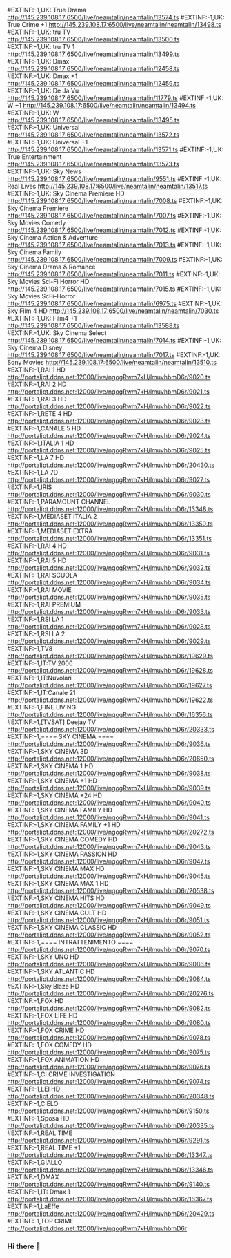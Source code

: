 #EXTINF:-1,UK: True Drama
http://145.239.108.17:6500/live/neamtalin/neamtalin/13574.ts
#EXTINF:-1,UK: True Crime +1
http://145.239.108.17:6500/live/neamtalin/neamtalin/13498.ts
#EXTINF:-1,UK: tru TV
http://145.239.108.17:6500/live/neamtalin/neamtalin/13500.ts
#EXTINF:-1,UK: tru TV 1
http://145.239.108.17:6500/live/neamtalin/neamtalin/13499.ts
#EXTINF:-1,UK: Dmax
http://145.239.108.17:6500/live/neamtalin/neamtalin/12458.ts
#EXTINF:-1,UK: Dmax +1
http://145.239.108.17:6500/live/neamtalin/neamtalin/12459.ts
#EXTINF:-1,UK: De Ja Vu
http://145.239.108.17:6500/live/neamtalin/neamtalin/11779.ts
#EXTINF:-1,UK: W +1
http://145.239.108.17:6500/live/neamtalin/neamtalin/13494.ts
#EXTINF:-1,UK: W
http://145.239.108.17:6500/live/neamtalin/neamtalin/13495.ts
#EXTINF:-1,UK: Universal
http://145.239.108.17:6500/live/neamtalin/neamtalin/13572.ts
#EXTINF:-1,UK: Universal +1
http://145.239.108.17:6500/live/neamtalin/neamtalin/13571.ts
#EXTINF:-1,UK: True Entertainment
http://145.239.108.17:6500/live/neamtalin/neamtalin/13573.ts
#EXTINF:-1,UK: Sky News
http://145.239.108.17:6500/live/neamtalin/neamtalin/9551.ts
#EXTINF:-1,UK: Real Lives
http://145.239.108.17:6500/live/neamtalin/neamtalin/13517.ts
#EXTINF:-1,UK: Sky Cinema Premiere HD
http://145.239.108.17:6500/live/neamtalin/neamtalin/7008.ts
#EXTINF:-1,UK: Sky Cinema Premiere
http://145.239.108.17:6500/live/neamtalin/neamtalin/7007.ts
#EXTINF:-1,UK: Sky Movies Comedy
http://145.239.108.17:6500/live/neamtalin/neamtalin/7012.ts
#EXTINF:-1,UK: Sky Cinema Action & Adventure
http://145.239.108.17:6500/live/neamtalin/neamtalin/7013.ts
#EXTINF:-1,UK: Sky Cinema Family
http://145.239.108.17:6500/live/neamtalin/neamtalin/7009.ts
#EXTINF:-1,UK: Sky Cinema Drama & Romance
http://145.239.108.17:6500/live/neamtalin/neamtalin/7011.ts
#EXTINF:-1,UK: Sky Movies Sci-Fi Horror HD
http://145.239.108.17:6500/live/neamtalin/neamtalin/7015.ts
#EXTINF:-1,UK: Sky Movies ScFi-Horror
http://145.239.108.17:6500/live/neamtalin/neamtalin/6975.ts
#EXTINF:-1,UK: Sky Film 4 HD
http://145.239.108.17:6500/live/neamtalin/neamtalin/7030.ts
#EXTINF:-1,UK: Film4 +1
http://145.239.108.17:6500/live/neamtalin/neamtalin/13588.ts
#EXTINF:-1,UK: Sky Cinema Select
http://145.239.108.17:6500/live/neamtalin/neamtalin/7014.ts
#EXTINF:-1,UK: Sky Cinema Disney
http://145.239.108.17:6500/live/neamtalin/neamtalin/7017.ts
#EXTINF:-1,UK: Sony Movies
http://145.239.108.17:6500/live/neamtalin/neamtalin/13510.ts
#EXTINF:-1,RAI 1 HD
http://portalipt.ddns.net:12000/live/ngogRwm7kH/lmuvhbmD6r/9020.ts
#EXTINF:-1,RAI 2 HD
http://portalipt.ddns.net:12000/live/ngogRwm7kH/lmuvhbmD6r/9021.ts
#EXTINF:-1,RAI 3 HD
http://portalipt.ddns.net:12000/live/ngogRwm7kH/lmuvhbmD6r/9022.ts
#EXTINF:-1,RETE 4 HD
http://portalipt.ddns.net:12000/live/ngogRwm7kH/lmuvhbmD6r/9023.ts
#EXTINF:-1,CANALE 5 HD
http://portalipt.ddns.net:12000/live/ngogRwm7kH/lmuvhbmD6r/9024.ts
#EXTINF:-1,ITALIA 1 HD
http://portalipt.ddns.net:12000/live/ngogRwm7kH/lmuvhbmD6r/9025.ts
#EXTINF:-1,LA 7 HD
http://portalipt.ddns.net:12000/live/ngogRwm7kH/lmuvhbmD6r/20430.ts
#EXTINF:-1,LA 7D
http://portalipt.ddns.net:12000/live/ngogRwm7kH/lmuvhbmD6r/9027.ts
#EXTINF:-1,IRIS
http://portalipt.ddns.net:12000/live/ngogRwm7kH/lmuvhbmD6r/9030.ts
#EXTINF:-1,PARAMOUNT CHANNEL
http://portalipt.ddns.net:12000/live/ngogRwm7kH/lmuvhbmD6r/13348.ts
#EXTINF:-1,MEDIASET ITALIA 2
http://portalipt.ddns.net:12000/live/ngogRwm7kH/lmuvhbmD6r/13350.ts
#EXTINF:-1,MEDIASET EXTRA
http://portalipt.ddns.net:12000/live/ngogRwm7kH/lmuvhbmD6r/13351.ts
#EXTINF:-1,RAI 4 HD
http://portalipt.ddns.net:12000/live/ngogRwm7kH/lmuvhbmD6r/9031.ts
#EXTINF:-1,RAI 5 HD
http://portalipt.ddns.net:12000/live/ngogRwm7kH/lmuvhbmD6r/9032.ts
#EXTINF:-1,RAI SCUOLA
http://portalipt.ddns.net:12000/live/ngogRwm7kH/lmuvhbmD6r/9034.ts
#EXTINF:-1,RAI MOVIE
http://portalipt.ddns.net:12000/live/ngogRwm7kH/lmuvhbmD6r/9035.ts
#EXTINF:-1,RAI PREMIUM
http://portalipt.ddns.net:12000/live/ngogRwm7kH/lmuvhbmD6r/9033.ts
#EXTINF:-1,RSI LA 1
http://portalipt.ddns.net:12000/live/ngogRwm7kH/lmuvhbmD6r/9028.ts
#EXTINF:-1,RSI LA 2
http://portalipt.ddns.net:12000/live/ngogRwm7kH/lmuvhbmD6r/9029.ts
#EXTINF:-1,TV8
http://portalipt.ddns.net:12000/live/ngogRwm7kH/lmuvhbmD6r/19629.ts
#EXTINF:-1,IT:TV 2000
http://portalipt.ddns.net:12000/live/ngogRwm7kH/lmuvhbmD6r/19628.ts
#EXTINF:-1,IT:Nuvolari
http://portalipt.ddns.net:12000/live/ngogRwm7kH/lmuvhbmD6r/19627.ts
#EXTINF:-1,IT:Canale 21
http://portalipt.ddns.net:12000/live/ngogRwm7kH/lmuvhbmD6r/19622.ts
#EXTINF:-1,FINE LIVING
http://portalipt.ddns.net:12000/live/ngogRwm7kH/lmuvhbmD6r/16356.ts
#EXTINF:-1,[TVSAT] Deejay TV
http://portalipt.ddns.net:12000/live/ngogRwm7kH/lmuvhbmD6r/20333.ts
#EXTINF:-1,==== SKY CINEMA ====
http://portalipt.ddns.net:12000/live/ngogRwm7kH/lmuvhbmD6r/9036.ts
#EXTINF:-1,SKY CINEMA 3D
http://portalipt.ddns.net:12000/live/ngogRwm7kH/lmuvhbmD6r/20650.ts
#EXTINF:-1,SKY CINEMA 1 HD
http://portalipt.ddns.net:12000/live/ngogRwm7kH/lmuvhbmD6r/9038.ts
#EXTINF:-1,SKY CINEMA +1 HD
http://portalipt.ddns.net:12000/live/ngogRwm7kH/lmuvhbmD6r/9039.ts
#EXTINF:-1,SKY CINEMA +24 HD
http://portalipt.ddns.net:12000/live/ngogRwm7kH/lmuvhbmD6r/9040.ts
#EXTINF:-1,SKY CINEMA FAMILY HD
http://portalipt.ddns.net:12000/live/ngogRwm7kH/lmuvhbmD6r/9041.ts
#EXTINF:-1,SKY CINEMA FAMILY +1 HD
http://portalipt.ddns.net:12000/live/ngogRwm7kH/lmuvhbmD6r/20272.ts
#EXTINF:-1,SKY CINEMA COMEDY HD
http://portalipt.ddns.net:12000/live/ngogRwm7kH/lmuvhbmD6r/9043.ts
#EXTINF:-1,SKY CINEMA PASSION HD
http://portalipt.ddns.net:12000/live/ngogRwm7kH/lmuvhbmD6r/9047.ts
#EXTINF:-1,SKY CINEMA MAX HD
http://portalipt.ddns.net:12000/live/ngogRwm7kH/lmuvhbmD6r/9045.ts
#EXTINF:-1,SKY CINEMA MAX  1 HD
http://portalipt.ddns.net:12000/live/ngogRwm7kH/lmuvhbmD6r/20538.ts
#EXTINF:-1,SKY CINEMA HITS HD
http://portalipt.ddns.net:12000/live/ngogRwm7kH/lmuvhbmD6r/9049.ts
#EXTINF:-1,SKY CINEMA CULT HD
http://portalipt.ddns.net:12000/live/ngogRwm7kH/lmuvhbmD6r/9051.ts
#EXTINF:-1,SKY CINEMA CLASSIC HD
http://portalipt.ddns.net:12000/live/ngogRwm7kH/lmuvhbmD6r/9052.ts
#EXTINF:-1,====  INTRATTENIMENTO ====
http://portalipt.ddns.net:12000/live/ngogRwm7kH/lmuvhbmD6r/9070.ts
#EXTINF:-1,SKY UNO HD
http://portalipt.ddns.net:12000/live/ngogRwm7kH/lmuvhbmD6r/9086.ts
#EXTINF:-1,SKY ATLANTIC HD
http://portalipt.ddns.net:12000/live/ngogRwm7kH/lmuvhbmD6r/9084.ts
#EXTINF:-1,Sky Blaze HD
http://portalipt.ddns.net:12000/live/ngogRwm7kH/lmuvhbmD6r/20276.ts
#EXTINF:-1,FOX HD
http://portalipt.ddns.net:12000/live/ngogRwm7kH/lmuvhbmD6r/9082.ts
#EXTINF:-1,FOX LIFE HD
http://portalipt.ddns.net:12000/live/ngogRwm7kH/lmuvhbmD6r/9080.ts
#EXTINF:-1,FOX CRIME HD
http://portalipt.ddns.net:12000/live/ngogRwm7kH/lmuvhbmD6r/9078.ts
#EXTINF:-1,FOX COMEDY HD
http://portalipt.ddns.net:12000/live/ngogRwm7kH/lmuvhbmD6r/9075.ts
#EXTINF:-1,FOX ANIMATION HD
http://portalipt.ddns.net:12000/live/ngogRwm7kH/lmuvhbmD6r/9076.ts
#EXTINF:-1,CI CRIME INVESTIGATION
http://portalipt.ddns.net:12000/live/ngogRwm7kH/lmuvhbmD6r/9074.ts
#EXTINF:-1,LEI HD
http://portalipt.ddns.net:12000/live/ngogRwm7kH/lmuvhbmD6r/20348.ts
#EXTINF:-1,CIELO
http://portalipt.ddns.net:12000/live/ngogRwm7kH/lmuvhbmD6r/9150.ts
#EXTINF:-1,Sposa HD
http://portalipt.ddns.net:12000/live/ngogRwm7kH/lmuvhbmD6r/20335.ts
#EXTINF:-1,REAL TIME
http://portalipt.ddns.net:12000/live/ngogRwm7kH/lmuvhbmD6r/9291.ts
#EXTINF:-1,REAL TIME +1
http://portalipt.ddns.net:12000/live/ngogRwm7kH/lmuvhbmD6r/13347.ts
#EXTINF:-1,GIALLO
http://portalipt.ddns.net:12000/live/ngogRwm7kH/lmuvhbmD6r/13346.ts
#EXTINF:-1,DMAX
http://portalipt.ddns.net:12000/live/ngogRwm7kH/lmuvhbmD6r/9140.ts
#EXTINF:-1,IT: Dmax  1
http://portalipt.ddns.net:12000/live/ngogRwm7kH/lmuvhbmD6r/16367.ts
#EXTINF:-1,LaEffe
http://portalipt.ddns.net:12000/live/ngogRwm7kH/lmuvhbmD6r/20429.ts
#EXTINF:-1,TOP CRIME
http://portalipt.ddns.net:12000/live/ngogRwm7kH/lmuvhbmD6r






### Hi there 👋

<!--
**DJIPTV/DJIPTV** is a ✨ _special_ ✨ repository because its `README.md` (this file) appears on your GitHub profile.

Here are some ideas to get you started:

- 🔭 I’m currently working on ...
- 🌱 I’m currently learning ...
- 👯 I’m looking to collaborate on ...
- 🤔 I’m looking for help with ...
- 💬 Ask me about ...
- 📫 How to reach me: ...
- 😄 Pronouns: ...
- ⚡ Fun fact: ...
-->
